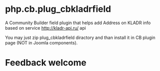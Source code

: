 php.cb.plug_cbkladrfield
========================

A Community Builder field plugin that helps add Address on KLADR info based on service http://kladr-api.ru/ api

You may just zip plug_cbkladrfield diractory and than install it in CB plugin page (NOT in Joomla components).

Feedback welcome
================
